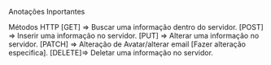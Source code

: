 Anotações Inportantes 

Métodos HTTP 
[GET]   =>  Buscar uma informação dentro do servidor.
[POST]  =>  Inserir uma informação no servidor.
[PUT]   =>  Alterar uma informação no servidor.
[PATCH] =>  Alteração de Avatar/alterar email [Fazer alteração especifica].
[DELETE]=> Deletar uma informação no servidor.
